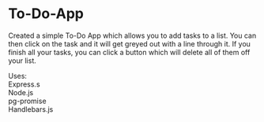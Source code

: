 # To-Do-App
Created a simple To-Do App which allows you to add tasks to a list. You can then click on the task and it will get greyed out with a line through it. If you finish all your tasks, you can click a button which will delete all of them off your list.

Uses:<br>
Express.s<br>
Node.js<br>
pg-promise<br>
Handlebars.js<br>
